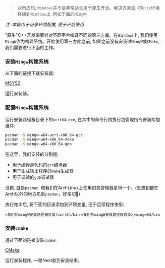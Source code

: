 > 众所周知, `Windows`并不是非常适合用于原生开发。解决方案是, 将`Unix`环境移植到`Windows`上, 例如下面的`MingW`。

*注: 本篇用于记录环境配置, 便于日后使用*

"原生"C++开发需要针对不同平台编译不同的第三方库。在`Windows`上, 我们使用`MingW`作为构建系统。开始使用第三方库之前, 如果之前没有安装过`MingW`或`CMake`, 我们需要进行下面的工作。

### 安装`Mingw`构建系统

从下面的链接下载安装器:

[MSYS2](https://github.com/msys2/msys2-installer/releases/download/2025-02-21/msys2-x86_64-20250221.exe)

运行安装器。

### 配置`Mingw`构建系统

运行安装路径根目录下的`ucrt64.exe`, 在其中的命令行内执行包管理指令安装附加组件:

```bash
pacman -S mingw-w64-ucrt-x86_64-gcc
pacman -S mingw-w64-x86_64-make
pacman -S mingw-w64-x86_64-gdb
```

在这里，我们安装的分别是:
- 用于编译源代码的`gcc`编译器
- 用于生成输出程序的`make`生成器
- 用于调试的`gdb`调试器

没错, 就是`pacman`, 和我们在ArchLinux上使用的包管理器是同一个。(没想到能在Arch以外的地方见到`pacman`，好亲切🥰)

执行完毕后, 将下面的目录添加到环境变量, 便于后续程序使用:

`<我们的mingW安装路径根目录/ucrt64/bin`
`<我们的mingW安装路径根目录>/mingw64/bin`

### 安装`cmake`

通过下面的链接安装`cmake`:

[CMake](https://github.com/Kitware/CMake/releases/download/v4.0.1/cmake-4.0.1-windows-x86_64.msi)

运行安装程序, 一路Next直到安装结束。




